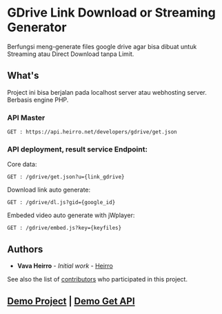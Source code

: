 # GDrive Link Download or Streaming Generator

Berfungsi meng-generate files google drive agar bisa dibuat untuk Streaming atau Direct Download tanpa Limit.

## What's

Project ini bisa berjalan pada localhost server atau webhosting server. Berbasis engine PHP.

### API Master
```
GET : https://api.heirro.net/developers/gdrive/get.json
```

### API deployment, result service Endpoint:

Core data:
```
GET : /gdrive/get.json?u={link_gdrive}
```

Download link auto generate:
```
GET : /gdrive/dl.js?gid={google_id}
```

Embeded video auto generate with jWplayer:
```
GET : /gdrive/embed.js?key={keyfiles}
```
## Authors

* **Vava Heirro** - *Initial work* - [Heirro](https://github.com/heirro)

See also the list of [contributors](https://github.com/your/project/contributors) who participated in this project.

## [Demo Project](https://apps.heirro.net/gdrive/) | [Demo Get API](https://api.heirro.net/developers/gdrive/get.json?u=https://drive.google.com/open?id=1Q4zicZoBlI4NwSkyi1HV8ff0ggUHHWpd)
